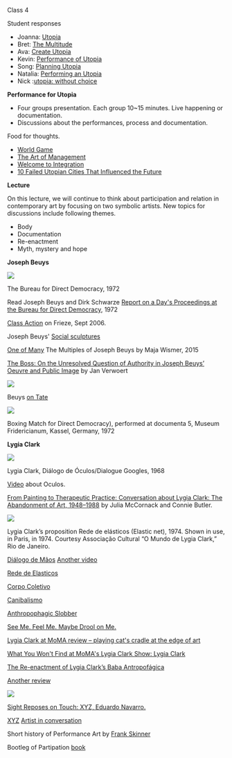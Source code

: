 Class 4

Student responses 

- Joanna: [Utopia](https://wp.nyu.edu/iamjoanna/2015/10/04/utopia/)
- Bret: [The Multitude](http://www.brettstiller.com/itpblog/the-multitude)
- Ava: [Create Utopia](http://www.imavahuang.com/?p=1246)
- Kevin: [Performance of Utopia](http://www.itp.kevings.com/performance-of-utopia/)
- Song: [Planning Utopia](http://www.songhitp.com/?p=806)
- Natalia: [Performing an Utopia](http://www.nataliacabrera.com/itp/2015/10/03/performing-an-utopia/)
- Nick :[utopia: without choice](http://nickbratton.com/?p=1778)

**Performance for Utopia**

- Four groups presentation. Each group 10~15 minutes. Live happening or documentation.
- Discussions about the performances, process and documentation. 

Food for thoughts. 

- [World Game](https://en.wikipedia.org/wiki/World_Game)
- [The Art of Management](http://avant.org/media/art-of-management)
- [Welcome to Integration](http://www.nytimes.com/interactive/2014/08/20/style/tmagazine/welcome-to-the-integratron.html?_r=0)
- [10 Failed Utopian Cities That Influenced the Future](http://io9.com/10-failed-utopian-cities-that-influenced-the-future-1511695279)

**Lecture** 

On this lecture, we will continue to think about participation and relation in contemporary art by focusing on two symbolic artists.  New topics for discussions include following themes. 

- Body
- Documentation
- Re-enactment
- Myth, mystery and hope 
 

**Joseph Beuys**


![](http://m.blog.hu/ca/casestudiesforeducationalturn/image/Beuys_DirectDemocracy.jpg)

The Bureau for Direct Democracy, 1972 

Read Joseph Beuys and Dirk Schwarze[Report on a Day's Proceedings at the Bureau for Direct Democracy](http://beforebefore.net/196c/s15/media/beuys_in_participation.pdf), 1972

[Class Action](http://www.frieze.com/issue/article/class_action/) on Frieze, Sept 2006. 

Joseph Beuys' [Social sculptures](https://en.wikipedia.org/wiki/Social_sculpture)

[One of Many](http://www.walkerart.org/collections/publications/art-expanded/one-of-many-joseph-beuys/) The Multiples of Joseph Beuys by Maja Wismer, 2015


[The Boss: On the Unresolved Question of Authority in Joseph Beuys’ Oeuvre and Public Image](http://www.e-flux.com/journal/the-boss-on-the-unresolved-question-of-authority-in-joseph-beuys%E2%80%99-oeuvre-and-public-image/) by Jan Verwoert

![](https://c2.staticflickr.com/6/5817/21958153231_02a19ba01d_b.jpg) 

Beuys [on Tate](http://www.tate.org.uk/art/artworks/beuys-four-blackboards-t03594/text-catalogue-entry)


![](https://c1.staticflickr.com/1/744/21922310476_d2557a13e3_b.jpg)

Boxing Match for Direct Democracy), performed at documenta 5, Museum Fridericianum, Kassel, Germany, 1972

**Lygia Clark**

![](http://media.virbcdn.com/cdn_images/resize_1024x1365/7f/0a09d12a863f28f3-dialogue-goggles-1968.jpg)

Lygia Clark, Diálogo de Óculos/Dialogue Googles, 1968 

[Video](https://www.moma.org/explore/multimedia/audios/388/6795) about Oculos.

[From Painting to Therapeutic Practice: Conversation about Lygia Clark: The Abandonment of Art, 1948–1988](http://x-traonline.org/article/lygia-clark/) by Julia McCornack and Connie Butler. 

![](https://c1.staticflickr.com/1/755/21761315458_e8553c7203_b.jpg)

Lygia Clark’s proposition Rede de elásticos (Elastic net), 1974. Shown in use, in Paris, in 1974. Courtesy Associação Cultural “O Mundo de Lygia Clark,” Rio de Janeiro.

[Diálogo de Mãos](https://www.youtube.com/watch?v=lUO7yJ4dSHs) [Another video](https://www.youtube.com/watch?v=QSwsPjaBT68)

[Rede de Elasticos](https://www.youtube.com/watch?v=eLBtgVDs3qs)

[Corpo Coletivo](https://www.youtube.com/watch?v=GlZbO_TYwW0)

[Canibalismo](https://www.youtube.com/watch?v=jTcnMeVBbns)

[Anthropophagic Slobber](https://www.youtube.com/watch?v=ynq7JMXvWvA) 
 
[See Me. Feel Me. Maybe Drool on Me.](http://www.nytimes.com/2014/05/16/arts/design/lygia-clarks-many-twists-and-turns-at-moma.html?_r=0) 
 
[Lygia Clark at MoMA review – playing cat's cradle at the edge of art](http://www.theguardian.com/artanddesign/2014/may/29/lygia-clark-review-art-moma-new-york)
 
[What You Won't Find at MoMA's Lygia Clark Show: Lygia Clark](https://news.artnet.com/art-world/what-you-wont-find-at-momas-lygia-clark-show-lygia-clark-57100)
   
[The Re-enactment of Lygia Clark’s Baba Antropofágica ](http://www.brooklynrail.org/2008/10/local/the-re-enactment-of-lygia-clarks-baba-antropofgica-anthropophagic-drool)
 
[Another review](http://moussemagazine.it/lygia-clark-moma2014/)


![](https://c2.staticflickr.com/6/5666/21326338904_5354fbf194_b.jpg)

[Sight Reposes on Touch: XYZ, Eduardo Navarro.](http://www.navarroeduardo.com/XYZ.SARAH.DEMEUSE%20SHARJAH.BIENNIAL%20CATALOG.TEXT.pdf)

[XYZ](http://www.sharjahart.org/blog/2015/april/xyz)
[Artist in conversation](http://www.sharjahart.org/exhibitions-events/past-events-2014/october/sb12-associate-curator-ryan-inouye-in-conversation)

Short history of Performance Art by [Frank Skinner](https://www.youtube.com/watch?v=CAz6a5FwZJQ)


Bootleg of Partipation [book](http://monoskop.org/images/b/b1/Bishop_Claire_ed_Participation.pdf)